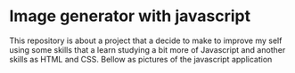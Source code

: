 # Image generator with javascript

This repository is about a project that a decide to make to improve my self using some skills that a learn studying a bit more of Javascript and another skills as HTML and CSS. Bellow as pictures of the javascript application
